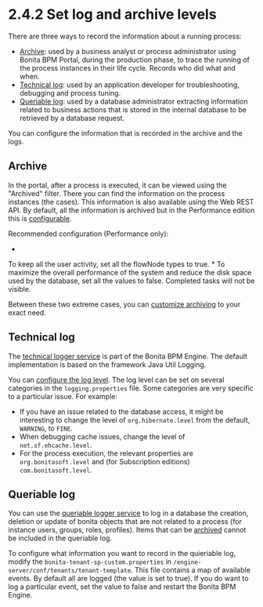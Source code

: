 # 2.4.2 Set log and archive levels

There are three ways to record the information about a running process:

* [Archive](#archive): used by a business analyst or process administrator using Bonita BPM Portal, during the production phase, to trace the running of the process instances in their life cycle. Records who did what and when.
* [Technical log](#techlog): used by an application developer for troubleshooting, debugging and process tuning.
* [Queriable log](#qlog): used by a database administrator extracting information related to business actions that is stored in the internal database to be retrieved by a database request.

You can configure the information that is recorded in the archive and the logs.


## Archive

In the portal, after a process is executed, it can be viewed using the "Archived" filter.
There you can find the information on the process instances (the cases). This information is also available using the Web REST API. 
By default, all the information is archived but in the Performance edition this is [configurable](/configurable-archive.md).


Recommended configuration (Performance only):

* 
To keep all the user activity, set all the flowNode types to true.
* 
To maximize the overall performance of the system and reduce the disk space used by the database, set all the values to false. Completed tasks will not be visible.

Between these two extreme cases, you can [customize archiving](/configurable-archive.md) to your exact need.


## Technical log


The [technical logger service](/technical-logger-service.md) is part of the Bonita BPM Engine. The default implementation is based on the framework Java Util Logging.


You can [configure the log level](/logging.md). The log level can be set on several categories in the `logging.properties` file. Some categories are very specific to a particular issue. 
For example:

* If you have an issue related to the database access, it might be interesting to change the level of `org.hibernate.level` from the default, `WARNING`, to `FINE`.
* When debugging cache issues, change the level of `net.sf.ehcache.level`.
* For the process execution, the relevant properties are `org.bonitasoft.level` and (for Subscription editions) `com.bonitasoft.level`.

## Queriable log


You can use the [queriable logger service](/queriable-logger-service.md) to log in a database the creation, deletion or update of bonita objects that are not related to a process (for instance users, groups, roles, profiles). 
Items that can be [archived](#archive) cannot be included in the queriable log.


To configure what information you want to record in the quieriable log, modify the `bonita-tenant-sp-custom.properties` in `/engine-server/conf/tenants/tenant-template`.
This file contains a map of available events. By default all are logged (the value is set to true). If you do want to log a particular event, set the value to false and restart the Bonita BPM Engine.